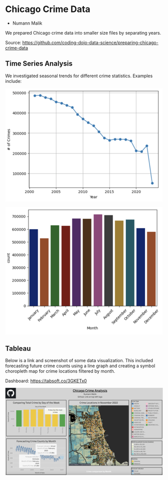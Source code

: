# Chicago Crime Data
 
- Numann Malik

We prepared Chicago crime data into smaller size files by separating years.

Source: https://github.com/coding-dojo-data-science/preparing-chicago-crime-data

## Time Series Analysis

We investigated seasonal trends for different crime statistics. Examples include:

<p align="center">
<img src="Annual.png" width=600px>
 
<p align="center">
<img src="Monthly.png" width=600px>

## Tableau

Below is a link and screenshot of some data visualization. This included forecasting future crime counts using a line graph and creating a symbol choropleth map for crime locations filtered by month.

Dashboard: https://tabsoft.co/3GKETx0

![Main-Dashboard-min](Main-Dashboard-min.png)
